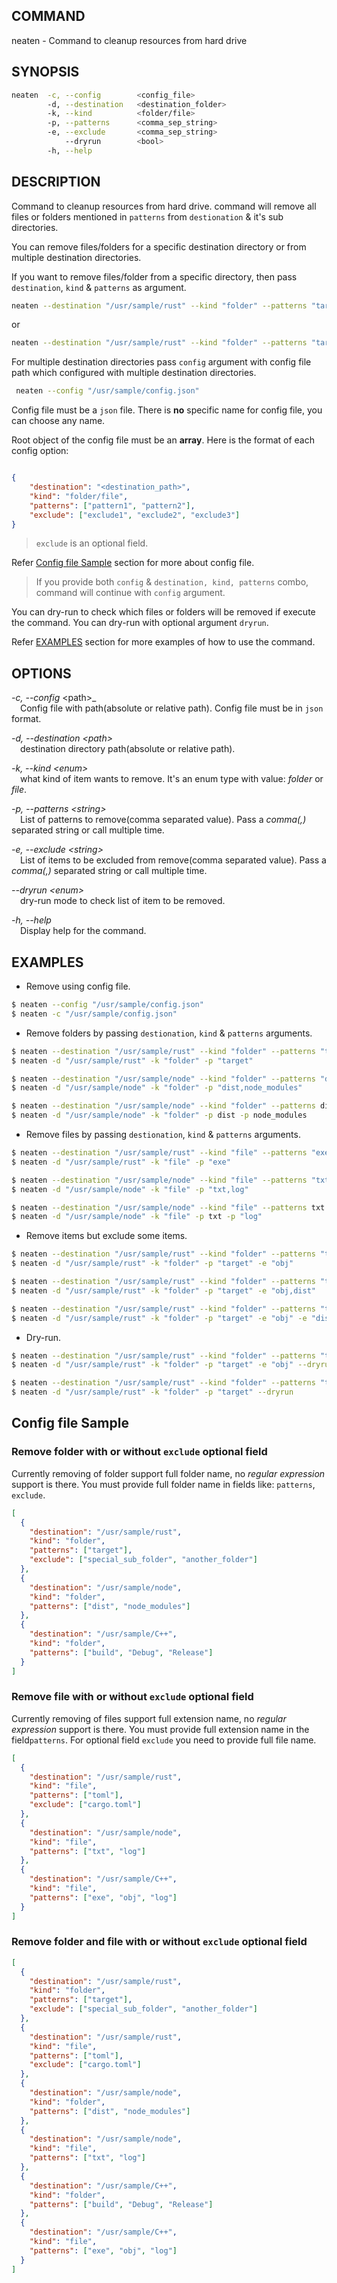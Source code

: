 ## COMMAND

neaten - Command to cleanup resources from hard drive

## SYNOPSIS

```sh
neaten  -c, --config        <config_file>
        -d, --destination   <destination_folder>
        -k, --kind          <folder/file>
        -p, --patterns      <comma_sep_string>
        -e, --exclude       <comma_sep_string>
            --dryrun        <bool>
        -h, --help
```

## DESCRIPTION

Command to cleanup resources from hard drive. command will remove all files or folders mentioned in `patterns` from `destionation` & it's sub directories.

You can remove files/folders for a specific destination directory or from multiple destination directories.

If you want to remove files/folder from a specific directory, then pass `destination`, `kind` & `patterns` as argument.

```sh
neaten --destination "/usr/sample/rust" --kind "folder" --patterns "target,dist"
```

or

```sh
neaten --destination "/usr/sample/rust" --kind "folder" --patterns "target" --patterns "dist"
```

For multiple destination directories pass `config` argument with config file path which configured with multiple destination directories.

```sh
 neaten --config "/usr/sample/config.json"
```

Config file must be a `json` file. There is **no** specific name for config file, you can choose any name.

Root object of the config file must be an **array**. Here is the format of each config option:

```json

{
    "destination": "<destination_path>",
    "kind": "folder/file",
    "patterns": ["pattern1", "pattern2"],
    "exclude": ["exclude1", "exclude2", "exclude3"]
}

```

> `exclude` is an optional field.

Refer [Config file Sample](#config-file-sample) section for more about config file.

> If you provide both `config` & `destination, kind, patterns` combo, command will continue with `config` argument.

You can dry-run to check which files or folders will be removed if execute the command. You can dry-run with optional argument `dryrun`.

Refer [EXAMPLES](#examples) section for more examples of how to use the command.

## OPTIONS

_-c, --config_ \<path>_ \
&emsp;Config file with path(absolute or relative path). Config file must be in `json` format.

_-d, --destination \<path>_ \
&emsp;destination directory path(absolute or relative path).

_-k, --kind \<enum>_ \
&emsp;what kind of item wants to remove. It's an enum type with value: _folder_ or _file_.

_-p, --patterns \<string>_ \
&emsp;List of patterns to remove(comma separated value). Pass a _comma(,)_ separated string or call multiple time.

_-e, --exclude \<string>_ \
&emsp;List of items to be excluded from remove(comma separated value). Pass a _comma(,)_ separated string or call multiple time.

_--dryrun \<enum>_ \
&emsp;dry-run mode to check list of item to be removed.

_-h, --help_ \
&emsp;Display help for the command.

## EXAMPLES

- Remove using config file.

```sh
$ neaten --config "/usr/sample/config.json"
$ neaten -c "/usr/sample/config.json"
```

- Remove folders by passing `destionation`, `kind` & `patterns` arguments.

```sh
$ neaten --destination "/usr/sample/rust" --kind "folder" --patterns "target"
$ neaten -d "/usr/sample/rust" -k "folder" -p "target"

$ neaten --destination "/usr/sample/node" --kind "folder" --patterns "dist,node_modules"
$ neaten -d "/usr/sample/node" -k "folder" -p "dist,node_modules"

$ neaten --destination "/usr/sample/node" --kind "folder" --patterns dist --patterns node_modules
$ neaten -d "/usr/sample/node" -k "folder" -p dist -p node_modules
```

- Remove files by passing `destionation`, `kind` & `patterns` arguments.

```sh
$ neaten --destination "/usr/sample/rust" --kind "file" --patterns "exe"
$ neaten -d "/usr/sample/rust" -k "file" -p "exe"

$ neaten --destination "/usr/sample/node" --kind "file" --patterns "txt,log"
$ neaten -d "/usr/sample/node" -k "file" -p "txt,log"

$ neaten --destination "/usr/sample/node" --kind "file" --patterns txt --patterns "log"
$ neaten -d "/usr/sample/node" -k "file" -p txt -p "log"
```

- Remove items but exclude some items.

```sh
$ neaten --destination "/usr/sample/rust" --kind "folder" --patterns "target" --exclude "obj"
$ neaten -d "/usr/sample/rust" -k "folder" -p "target" -e "obj"

$ neaten --destination "/usr/sample/rust" --kind "folder" --patterns "target" --exclude "obj,dist"
$ neaten -d "/usr/sample/rust" -k "folder" -p "target" -e "obj,dist"

$ neaten --destination "/usr/sample/rust" --kind "folder" --patterns "target" --exclude "obj" --exclude "dist"
$ neaten -d "/usr/sample/rust" -k "folder" -p "target" -e "obj" -e "dist"
```

- Dry-run.

```sh
$ neaten --destination "/usr/sample/rust" --kind "folder" --patterns "target" --exclude "obj" --dryrun
$ neaten -d "/usr/sample/rust" -k "folder" -p "target" -e "obj" --dryrun

$ neaten --destination "/usr/sample/rust" --kind "folder" --patterns "target" --dryrun
$ neaten -d "/usr/sample/rust" -k "folder" -p "target" --dryrun
```

## Config file Sample

### Remove folder with or without `exclude` optional field

Currently removing of folder support full folder name, no _regular expression_ support is there. You must provide full folder name in fields like: `patterns`, `exclude`.

```json
[
  {
    "destination": "/usr/sample/rust",
    "kind": "folder",
    "patterns": ["target"],
    "exclude": ["special_sub_folder", "another_folder"]
  },
  {
    "destination": "/usr/sample/node",
    "kind": "folder",
    "patterns": ["dist", "node_modules"]
  },
  {
    "destination": "/usr/sample/C++",
    "kind": "folder",
    "patterns": ["build", "Debug", "Release"]
  }
]
```

### Remove file with or without `exclude` optional field

Currently removing of files support full extension name, no _regular expression_ support is there. You must provide full extension name in the field`patterns`. For optional field `exclude` you need to provide full file name.

```json
[
  {
    "destination": "/usr/sample/rust",
    "kind": "file",
    "patterns": ["toml"],
    "exclude": ["cargo.toml"]
  },
  {
    "destination": "/usr/sample/node",
    "kind": "file",
    "patterns": ["txt", "log"]
  },
  {
    "destination": "/usr/sample/C++",
    "kind": "file",
    "patterns": ["exe", "obj", "log"]
  }
]
```

### Remove folder and file with or without `exclude` optional field

```json
[
  {
    "destination": "/usr/sample/rust",
    "kind": "folder",
    "patterns": ["target"],
    "exclude": ["special_sub_folder", "another_folder"]
  },
  {
    "destination": "/usr/sample/rust",
    "kind": "file",
    "patterns": ["toml"],
    "exclude": ["cargo.toml"]
  },
  {
    "destination": "/usr/sample/node",
    "kind": "folder",
    "patterns": ["dist", "node_modules"]
  },
  {
    "destination": "/usr/sample/node",
    "kind": "file",
    "patterns": ["txt", "log"]
  },
  {
    "destination": "/usr/sample/C++",
    "kind": "folder",
    "patterns": ["build", "Debug", "Release"]
  },
  {
    "destination": "/usr/sample/C++",
    "kind": "file",
    "patterns": ["exe", "obj", "log"]
  }
]
```
